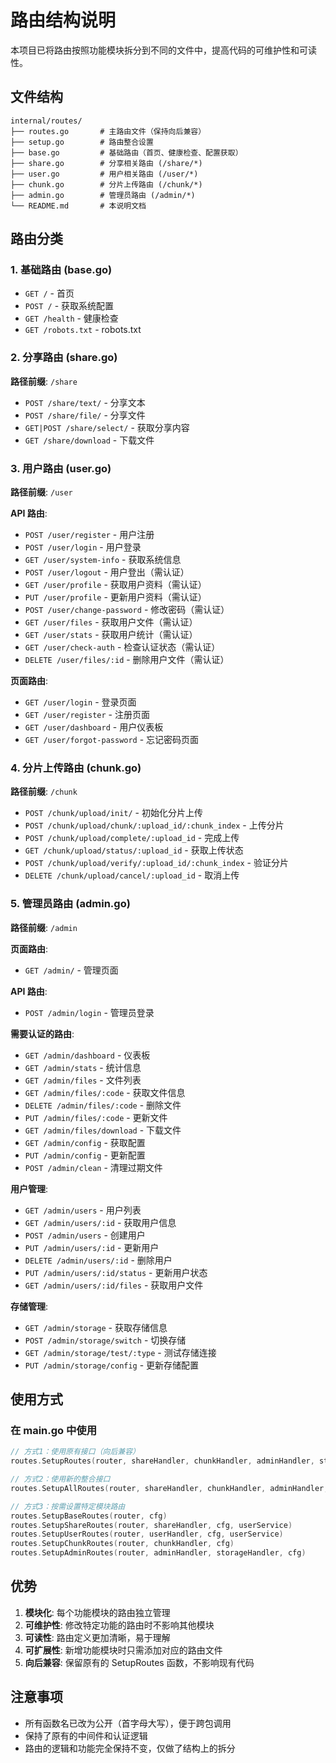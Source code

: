 # 路由结构说明

本项目已将路由按照功能模块拆分到不同的文件中，提高代码的可维护性和可读性。

## 文件结构

```
internal/routes/
├── routes.go       # 主路由文件（保持向后兼容）
├── setup.go        # 路由整合设置
├── base.go         # 基础路由（首页、健康检查、配置获取）
├── share.go        # 分享相关路由 (/share/*)
├── user.go         # 用户相关路由 (/user/*)
├── chunk.go        # 分片上传路由 (/chunk/*)
├── admin.go        # 管理员路由 (/admin/*)
└── README.md       # 本说明文档
```

## 路由分类

### 1. 基础路由 (base.go)
- `GET /` - 首页
- `POST /` - 获取系统配置
- `GET /health` - 健康检查
- `GET /robots.txt` - robots.txt

### 2. 分享路由 (share.go) 
**路径前缀**: `/share`
- `POST /share/text/` - 分享文本
- `POST /share/file/` - 分享文件
- `GET|POST /share/select/` - 获取分享内容
- `GET /share/download` - 下载文件

### 3. 用户路由 (user.go)
**路径前缀**: `/user`

**API 路由**:
- `POST /user/register` - 用户注册
- `POST /user/login` - 用户登录
- `GET /user/system-info` - 获取系统信息
- `POST /user/logout` - 用户登出（需认证）
- `GET /user/profile` - 获取用户资料（需认证）
- `PUT /user/profile` - 更新用户资料（需认证）
- `POST /user/change-password` - 修改密码（需认证）
- `GET /user/files` - 获取用户文件（需认证）
- `GET /user/stats` - 获取用户统计（需认证）
- `GET /user/check-auth` - 检查认证状态（需认证）
- `DELETE /user/files/:id` - 删除用户文件（需认证）

**页面路由**:
- `GET /user/login` - 登录页面
- `GET /user/register` - 注册页面
- `GET /user/dashboard` - 用户仪表板
- `GET /user/forgot-password` - 忘记密码页面

### 4. 分片上传路由 (chunk.go)
**路径前缀**: `/chunk`
- `POST /chunk/upload/init/` - 初始化分片上传
- `POST /chunk/upload/chunk/:upload_id/:chunk_index` - 上传分片
- `POST /chunk/upload/complete/:upload_id` - 完成上传
- `GET /chunk/upload/status/:upload_id` - 获取上传状态
- `POST /chunk/upload/verify/:upload_id/:chunk_index` - 验证分片
- `DELETE /chunk/upload/cancel/:upload_id` - 取消上传

### 5. 管理员路由 (admin.go)
**路径前缀**: `/admin`

**页面路由**:
- `GET /admin/` - 管理页面

**API 路由**:
- `POST /admin/login` - 管理员登录

**需要认证的路由**:
- `GET /admin/dashboard` - 仪表板
- `GET /admin/stats` - 统计信息
- `GET /admin/files` - 文件列表
- `GET /admin/files/:code` - 获取文件信息
- `DELETE /admin/files/:code` - 删除文件
- `PUT /admin/files/:code` - 更新文件
- `GET /admin/files/download` - 下载文件
- `GET /admin/config` - 获取配置
- `PUT /admin/config` - 更新配置
- `POST /admin/clean` - 清理过期文件

**用户管理**:
- `GET /admin/users` - 用户列表
- `GET /admin/users/:id` - 获取用户信息
- `POST /admin/users` - 创建用户
- `PUT /admin/users/:id` - 更新用户
- `DELETE /admin/users/:id` - 删除用户
- `PUT /admin/users/:id/status` - 更新用户状态
- `GET /admin/users/:id/files` - 获取用户文件

**存储管理**:
- `GET /admin/storage` - 获取存储信息
- `POST /admin/storage/switch` - 切换存储
- `GET /admin/storage/test/:type` - 测试存储连接
- `PUT /admin/storage/config` - 更新存储配置

## 使用方式

### 在 main.go 中使用
```go
// 方式1：使用原有接口（向后兼容）
routes.SetupRoutes(router, shareHandler, chunkHandler, adminHandler, storageHandler, userHandler, cfg, userService)

// 方式2：使用新的整合接口
routes.SetupAllRoutes(router, shareHandler, chunkHandler, adminHandler, storageHandler, userHandler, cfg, userService)

// 方式3：按需设置特定模块路由
routes.SetupBaseRoutes(router, cfg)
routes.SetupShareRoutes(router, shareHandler, cfg, userService)
routes.SetupUserRoutes(router, userHandler, cfg, userService)
routes.SetupChunkRoutes(router, chunkHandler, cfg)
routes.SetupAdminRoutes(router, adminHandler, storageHandler, cfg)
```

## 优势

1. **模块化**: 每个功能模块的路由独立管理
2. **可维护性**: 修改特定功能的路由时不影响其他模块
3. **可读性**: 路由定义更加清晰，易于理解
4. **可扩展性**: 新增功能模块时只需添加对应的路由文件
5. **向后兼容**: 保留原有的 SetupRoutes 函数，不影响现有代码

## 注意事项

- 所有函数名已改为公开（首字母大写），便于跨包调用
- 保持了原有的中间件和认证逻辑
- 路由的逻辑和功能完全保持不变，仅做了结构上的拆分

